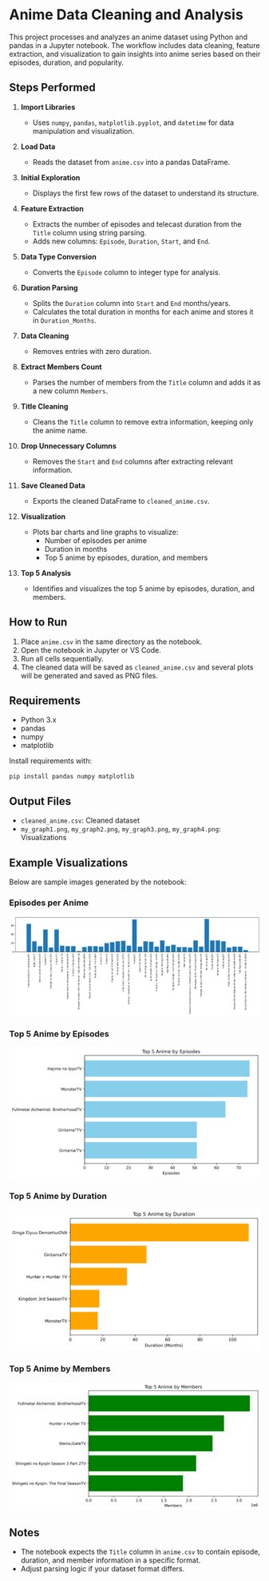 # Anime Data Cleaning and Analysis

This project processes and analyzes an anime dataset using Python and pandas in a Jupyter notebook. The workflow includes data cleaning, feature extraction, and visualization to gain insights into anime series based on their episodes, duration, and popularity.

## Steps Performed

1. **Import Libraries**
   - Uses `numpy`, `pandas`, `matplotlib.pyplot`, and `datetime` for data manipulation and visualization.

2. **Load Data**
   - Reads the dataset from `anime.csv` into a pandas DataFrame.

3. **Initial Exploration**
   - Displays the first few rows of the dataset to understand its structure.

4. **Feature Extraction**
   - Extracts the number of episodes and telecast duration from the `Title` column using string parsing.
   - Adds new columns: `Episode`, `Duration`, `Start`, and `End`.

5. **Data Type Conversion**
   - Converts the `Episode` column to integer type for analysis.

6. **Duration Parsing**
   - Splits the `Duration` column into `Start` and `End` months/years.
   - Calculates the total duration in months for each anime and stores it in `Duration_Months`.

7. **Data Cleaning**
   - Removes entries with zero duration.

8. **Extract Members Count**
   - Parses the number of members from the `Title` column and adds it as a new column `Members`.

9. **Title Cleaning**
   - Cleans the `Title` column to remove extra information, keeping only the anime name.

10. **Drop Unnecessary Columns**
    - Removes the `Start` and `End` columns after extracting relevant information.

11. **Save Cleaned Data**
    - Exports the cleaned DataFrame to `cleaned_anime.csv`.

12. **Visualization**
    - Plots bar charts and line graphs to visualize:
      - Number of episodes per anime
      - Duration in months
      - Top 5 anime by episodes, duration, and members

13. **Top 5 Analysis**
    - Identifies and visualizes the top 5 anime by episodes, duration, and members.

## How to Run

1. Place `anime.csv` in the same directory as the notebook.
2. Open the notebook in Jupyter or VS Code.
3. Run all cells sequentially.
4. The cleaned data will be saved as `cleaned_anime.csv` and several plots will be generated and saved as PNG files.

## Requirements
- Python 3.x
- pandas
- numpy
- matplotlib

Install requirements with:

```
pip install pandas numpy matplotlib
```


## Output Files
- `cleaned_anime.csv`: Cleaned dataset
- `my_graph1.png`, `my_graph2.png`, `my_graph3.png`, `my_graph4.png`: Visualizations

## Example Visualizations

Below are sample images generated by the notebook:

### Episodes per Anime
![Episodes per Anime](my_graph1.png)

### Top 5 Anime by Episodes
![Top 5 Anime by Episodes](my_graph3.png)

### Top 5 Anime by Duration
![Top 5 Anime by Duration](my_graph4.png)

### Top 5 Anime by Members
![Top 5 Anime by Members](my_graph5.png)

## Notes
- The notebook expects the `Title` column in `anime.csv` to contain episode, duration, and member information in a specific format.
- Adjust parsing logic if your dataset format differs.
